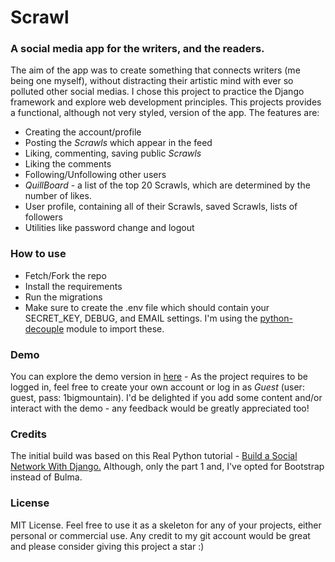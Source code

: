 # Scrawl

###  A social media app for the writers, and the readers.
The aim of the app was to create something that connects writers (me being one myself), without distracting their artistic mind with ever
so polluted other social medias.
I chose this project to practice the Django framework and explore web development principles.
This projects provides a functional, although not very styled, version of the app. The features are:
- Creating the account/profile
- Posting the *Scrawls* which appear in the feed
- Liking, commenting, saving public *Scrawls*
- Liking the comments
- Following/Unfollowing other users
- *QuillBoard* - a list of the top 20 Scrawls, which are determined by the number of likes.
- User profile, containing all of their Scrawls, saved Scrawls, lists of followers
- Utilities like password change and logout

### How to use

- Fetch/Fork the repo
- Install the requirements
- Run the migrations
- Make sure to create the .env file which should contain your SECRET_KEY, DEBUG, and EMAIL settings.
I'm using the [python-decouple](https://pypi.org/project/python-decouple/) module to import these. 

### Demo
You can explore the demo version in [here]() - As the project requires to be logged in, feel free to create your own 
account or log in as *Guest* (user: guest, pass: 1bigmountain). I'd be delighted if you add some content
and/or interact with the demo - any feedback would be greatly appreciated too!

### Credits
The initial build was based on this Real Python tutorial - [Build a Social Network With Django.](https://realpython.com/django-social-network-1/)
Although, only the part 1 and, I've opted for Bootstrap instead of Bulma.

### License
MIT License. Feel free to use it as a skeleton for any of your projects, either personal or commercial
use. Any credit to my git account would be great and please consider giving this project a star :)
